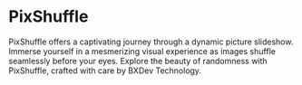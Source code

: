 # PixShuffle
 PixShuffle offers a captivating journey through a dynamic picture slideshow. Immerse yourself in a mesmerizing visual experience as images shuffle seamlessly before your eyes. Explore the beauty of randomness with PixShuffle, crafted with care by BXDev Technology.
